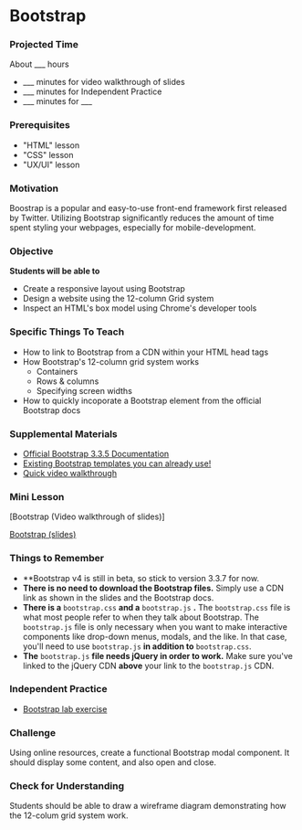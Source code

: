 # Bootstrap

### Projected Time
About ___ hours
- ___ minutes for video walkthrough of slides
- ___ minutes for Independent Practice
- ___ minutes for ___

### Prerequisites
- "HTML" lesson
- "CSS" lesson
- "UX/UI" lesson

### Motivation
Boostrap is a popular and easy-to-use front-end framework first released by Twitter.  Utilizing Bootstrap significantly reduces the amount of time spent styling your webpages, especially for mobile-development.  

### Objective
**Students will be able to** 
- Create a responsive layout using Bootstrap
- Design a website using the 12-column Grid system
- Inspect an HTML's box model using Chrome's developer tools

### Specific Things To Teach
- How to link to Bootstrap from a CDN within your HTML head tags
- How Bootstrap's 12-column grid system works
	- Containers
	- Rows & columns
	- Specifying screen widths
- How to quickly incoporate a Bootstrap element from the official Bootstrap docs

### Supplemental Materials
- [Official Bootstrap 3.3.5 Documentation](https://bootstrapdocs.com/v3.3.5/docs/)
- [Existing Bootstrap templates you can already use!](https://startbootstrap.com/template-categories/all/)
- [Quick video walkthrough](https://www.youtube.com/watch?v=no-Ntkc836w)

### Mini Lesson
[Bootstrap (Video walkthrough of slides)]

[Bootstrap (slides)](https://docs.google.com/presentation/d/17bEC3-xOEy8lt1BoT3hpQTABOUTKB7ueZeJQRiQ2YW0/edit#slide=id.g22b045fc2c_0_8)

### Things to Remember
- **Bootstrap v4 is still in beta, so stick to version 3.3.7 for now. 
- **There is no need to download the Bootstrap files.** Simply use a CDN link as shown in the slides and the Bootstrap docs.
- **There is a** `bootstrap.css` **and a** `bootstrap.js` **.**  The `bootstrap.css` file is what most people refer to when they talk about Bootstrap. The `bootstrap.js` file is only necessary when you want to make interactive components like drop-down menus, modals, and the like. In that case, you'll need to use `bootstrap.js` **in addition to** `bootstrap.css`.
- **The** `bootstrap.js` **file needs jQuery in order to work.** Make sure you've linked to the jQuery CDN **above** your link to the `bootstrap.js` CDN.  

### Independent Practice
- [Bootstrap lab exercise](curriculum/express/bootstrap-lab-exercise.md)

### Challenge
Using online resources, create a functional Bootstrap modal component. It should display some content, and also open and close.

### Check for Understanding
Students should be able to draw a wireframe diagram demonstrating how the 12-colum grid system work.  

